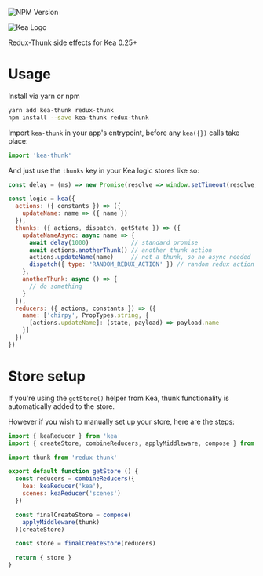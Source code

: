 ![NPM Version](https://img.shields.io/npm/v/kea-thunk.svg)

![Kea Logo](https://kea.rocks/img/logo.png)

Redux-Thunk side effects for Kea 0.25+

# Usage

Install via yarn or npm

```sh
yarn add kea-thunk redux-thunk
npm install --save kea-thunk redux-thunk
```

Import `kea-thunk` in your app's entrypoint, before any `kea({})` calls take place:

```js
import 'kea-thunk'
```

And just use the `thunks` key in your Kea logic stores like so:

```js
const delay = (ms) => new Promise(resolve => window.setTimeout(resolve, ms))

const logic = kea({
  actions: ({ constants }) => ({
    updateName: name => ({ name })
  }),
  thunks: ({ actions, dispatch, getState }) => ({
    updateNameAsync: async name => {
      await delay(1000)            // standard promise
      await actions.anotherThunk() // another thunk action
      actions.updateName(name)     // not a thunk, so no async needed
      dispatch({ type: 'RANDOM_REDUX_ACTION' }) // random redux action
    },
    anotherThunk: async () => {
      // do something
    }
  }),
  reducers: ({ actions, constants }) => ({
    name: ['chirpy', PropTypes.string, {
      [actions.updateName]: (state, payload) => payload.name
    }]
  })
})
```

# Store setup

If you're using the `getStore()` helper from Kea, thunk functionality is automatically added to the store.

However if you wish to manually set up your store, here are the steps:

```js
import { keaReducer } from 'kea'
import { createStore, combineReducers, applyMiddleware, compose } from 'redux'

import thunk from 'redux-thunk'

export default function getStore () {
  const reducers = combineReducers({
    kea: keaReducer('kea'),
    scenes: keaReducer('scenes')
  })

  const finalCreateStore = compose(
    applyMiddleware(thunk)
  )(createStore)

  const store = finalCreateStore(reducers)

  return { store }
}
```
